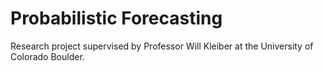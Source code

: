 # Probabilistic Forecasting 
Research project supervised by Professor Will Kleiber at the University of Colorado Boulder.
